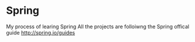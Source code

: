 # Spring
My process of learing Spring
All the projects are folloiwng the Spring offical guide http://spring.io/guides 
